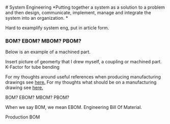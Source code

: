 <br> 
# System Engineering
*Putting together a system as a solution to a problem and then design, communicate, implement, manage and integrate the system into an organization. *

Hard to examplify system eng, put in article form. 
### BOM? EBOM? MBOM? PBOM? 

Below is an example of a machined part. 


Insert picture of geomerty that I drew myself, a coupling or machined part. 
K-Factor for tube bending


For my thoughts around useful references when producing manufacturing drawings see <a href="https://hvleifsson.github.io/articles/drw_usefuls">here.</a> 
For my thoughts what should be on a manufacturing drawing see <a href="https://hvleifsson.github.io/articles/what_on_drawing">here.</a>



BOM? EBOM? MBOM? PBOM? 

When we say BOM, we mean EBOM. Engineering Bill Of Material. 

Production BOM



